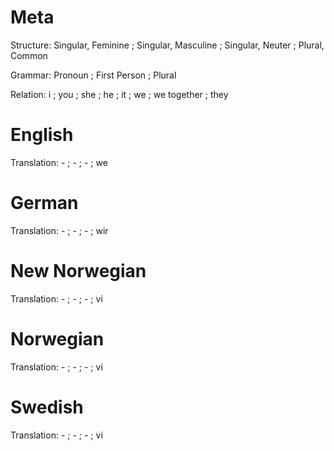 Meta
====

Structure: Singular, Feminine ; Singular, Masculine ; Singular, Neuter ; Plural, Common

Grammar:   Pronoun ; First Person ; Plural

Relation:  i ; you ; she ; he ; it ; we ; we together ; they



English
=======

Translation: - ; - ; - ; we



German
======

Translation: - ; - ; - ; wir



New Norwegian
=============

Translation: - ; - ; - ; vi



Norwegian
=========

Translation: - ; - ; - ; vi



Swedish
=======

Translation: - ; - ; - ; vi
